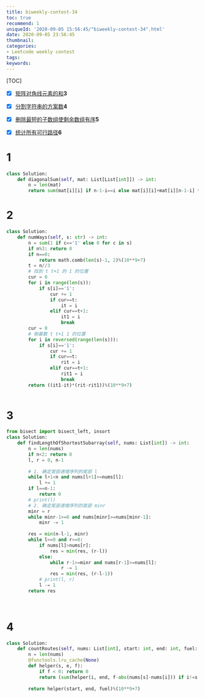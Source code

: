 ```yaml
---
title: biweekly-contest-34
toc: true
recommend: 1
uniqueId: '2020-09-05 15:56:45/"biweekly-contest-34".html'
date: 2020-09-05 23:56:45
thumbnail:
categories:
- Leetcode weekly contest
tags:
keywords:
---
```


[TOC]

- [x] [矩阵对角线元素的和](https://leetcode-cn.com/contest/biweekly-contest-34/problems/matrix-diagonal-sum/)**3**
- [x] [分割字符串的方案数](https://leetcode-cn.com/contest/biweekly-contest-34/problems/number-of-ways-to-split-a-string/)**4**
- [x] [删除最短的子数组使剩余数组有序](https://leetcode-cn.com/contest/biweekly-contest-34/problems/shortest-subarray-to-be-removed-to-make-array-sorted/)**5**
- [x] [统计所有可行路径](https://leetcode-cn.com/contest/biweekly-contest-34/problems/count-all-possible-routes/)**6**



<!--more-->



# 1

```python
class Solution:
    def diagonalSum(self, mat: List[List[int]]) -> int:
        n = len(mat)
        return sum(mat[i][i] if n-1-i==i else mat[i][i]+mat[i][n-1-i] for i in range(n))
```

# 2

```python
class Solution:
    def numWays(self, s: str) -> int:
        n = sum(1 if c=='1' else 0 for c in s)
        if n%3: return 0
        if n==0:
            return math.comb(len(s)-1, 2)%(10**9+7)
        t = n//3
        # 找到 t t+1 的 1 的位置
        cur = 0
        for i in range(len(s)):
            if s[i]=='1':
                cur += 1
                if cur==t:
                    it = i
                elif cur==t+1:
                    it1 = i
                    break
        cur = 0
        # 倒着数 t t+1 1 的位置
        for i in reversed(range(len(s))):
            if s[i]=='1':
                cur += 1
                if cur==t:
                    rit = i
                elif cur==t+1:
                    rit1 = i
                    break
        return ((it1-it)*(rit-rit1))%(10**9+7)
        
```

# 3



```python
from bisect import bisect_left, insort
class Solution:
    def findLengthOfShortestSubarray(self, nums: List[int]) -> int:
        n = len(nums)
        if n<2: return 0
        l, r = 0, n-1
        
        # 1. 确定首部递增序列的尾部 l
        while l+1<n and nums[l+1]>=nums[l]:
            l += 1
        if l==n-1:
            return 0
        # print(l)
        # 2. 确定尾部递增序列的首部 minr
        minr = r
        while minr-1>=0 and nums[minr]>=nums[minr-1]:
            minr -= 1
        
        res = min(n-l-1, minr)
        while l>=0 and r>=0:
            if nums[l]>nums[r]:
                res = min(res, (r-l))
            else:
                while r-1>=minr and nums[r-1]>=nums[l]:
                    r -= 1
                res = min(res, (r-l-1))
            # print(l, r)
            l -= 1
        return res
        
         
```

# 4



```python
class Solution:
    def countRoutes(self, nums: List[int], start: int, end: int, fuel: int) -> int:
        n = len(nums)
        @functools.lru_cache(None)
        def helper(s, e, f):
            if f < 0: return 0
            return (sum(helper(i, end, f-abs(nums[s]-nums[i])) if i!=s else 0 for i in range(n))%(10**9+7) + (1 if s==end else 0))%(10**9+7)
        
        return helper(start, end, fuel)%(10**9+7)
```

